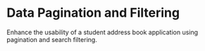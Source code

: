 # Data Pagination and Filtering
 Enhance the usability of a student address book application using pagination and search filtering.
